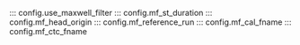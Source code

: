 ::: config.use_maxwell_filter
::: config.mf_st_duration
::: config.mf_head_origin
::: config.mf_reference_run
::: config.mf_cal_fname
::: config.mf_ctc_fname
